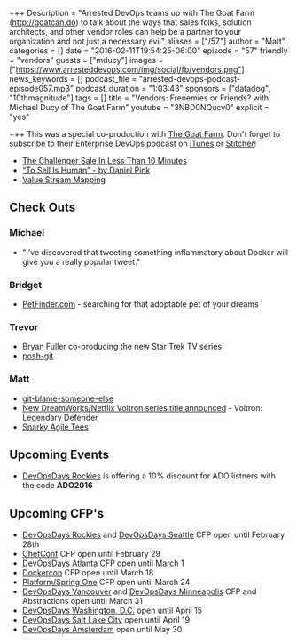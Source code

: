 +++
Description = "Arrested DevOps teams up with The Goat Farm (http://goatcan.do) to talk about the ways that sales folks, solution architects, and other vendor roles can help be a partner to your organization and not just a necessary evil"
aliases = ["/57"]
author = "Matt"
categories = []
date = "2016-02-11T19:54:25-06:00"
episode = "57"
friendly = "vendors"
guests = ["mducy"]
images = ["https://www.arresteddevops.com/img/social/fb/vendors.png"]
news_keywords = []
podcast_file = "arrested-devops-podcast-episode057.mp3"
podcast_duration = "1:03:43"
sponsors = ["datadog", "10thmagnitude"]
tags = []
title = "Vendors: Frenemies or Friends? with Michael Ducy of The Goat Farm"
youtube = "3NBD0NQucv0"
explicit = "yes"

+++
This was a special co-production with [The Goat Farm](http:///goatcan.com). Don't forget to subscribe to their Enterprise DevOps podcast on [iTunes](https://itunes.apple.com/us/podcast/the-goat-farm/id963113606) or [Stitcher](http://www.stitcher.com/podcast/the-goat-farm/the-goat-farm?refid=stpr)!

* [The Challenger Sale In Less Than 10 Minutes](http://www.heinzmarketing.com/2013/01/the-challenger-sale-in-less-than-10-minutes/)
* [“To Sell Is Human” - by Daniel Pink](http://www.amazon.com/To-Sell-Is-Human-Surprising/dp/1594631905)
* [Value Stream Mapping](https://en.wikipedia.org/wiki/Value_stream_mapping)

## Check Outs

### Michael
* "I’ve discovered that tweeting something inflammatory about Docker will give you a really popular tweet."

### Bridget
* [PetFinder.com](https://www.petfinder.com/) - searching for that adoptable pet of your dreams

### Trevor
* Bryan Fuller co-producing the new Star Trek TV series
* [posh-git](https://github.com/dahlbyk/posh-git)

### Matt
* [git-blame-someone-else](https://github.com/jayphelps/git-blame-someone-else)
* [New DreamWorks/Netflix Voltron series title announced](http://www.comingsoon.net/tv/news/654945-logo-and-title-revealed-for-netflix-voltron-series) - Voltron: Legendary Defender
* [Snarky Agile Tees](http://snarkyagiletees.spreadshirt.com/)

## Upcoming Events
* [DevOpsDays Rockies](http://www.devopsdays.org/events/2016-denver/) is offering a 10% discount for ADO listners with the code **ADO2016**

## Upcoming CFP's
* [DevOpsDays Rockies](http://www.devopsdays.org/events/2016-denver/) and [DevOpsDays Seattle](http://www.devopsdays.org/events/2016-seattle/) CFP open until February 28th
* [ChefConf](http://chefconf.chef.io) CFP open until February 29
* [DevOpsDays Atlanta](http://www.devopsdays.org/events/2016-atlanta/) CFP open until March 1
* [Dockercon](http://2016.dockercon.com) CFP open until March 18
* [Platform/Spring One](http://platformspringone.io/) CFP open until March 24
* [DevOpsDays Vancouver](http://www.devopsdays.org/events/2016-vancouver/) and [DevOpsDays Minneapolis](http://www.devopsdays.org/events/2016-minneapolis/) CFP and Abstractions open until March 31
* [DevOpsDays Washington, D.C.](http://www.devopsdays.org/events/2016-washington-dc/) open until April 15
* [DevOpsDays Salt Lake City](http://www.devopsdays.org/events/2016-saltlakecity/) open until April 19
* [DevOpsDays Amsterdam](http://www.devopsdays.org/events/2016-amsterdam/) open until May 30

